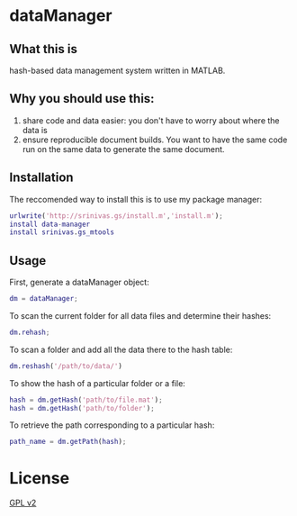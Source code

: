 # dataManager

## What this is

hash-based data management system written in MATLAB. 

## Why you should use this:

1. share code and data easier: you don't have to worry about where the data is
2. ensure reproducible document builds. You want to have the same code run on the same data to generate the same document. 

## Installation

The reccomended way to install this is to use my package manager:

```matlab
urlwrite('http://srinivas.gs/install.m','install.m'); 
install data-manager
install srinivas.gs_mtools  
```

## Usage

First, generate a dataManager object:

```matlab
dm = dataManager;
```

To scan the current folder for all data files and determine their hashes:

```matlab
dm.rehash;
```

To scan a folder and add all the data there to the hash table:

```matlab
dm.reshash('/path/to/data/')
```

To show the hash of a particular folder or a file:

```matlab
hash = dm.getHash('path/to/file.mat');
hash = dm.getHash('path/to/folder');
```

To retrieve the path corresponding to a particular hash:

```matlab
path_name = dm.getPath(hash);
```

# License 

[GPL v2](http://choosealicense.com/licenses/gpl-2.0/#)
